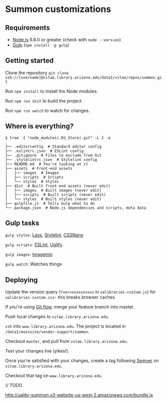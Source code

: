 # Summon customizations

## Requirements
* [Node.js](https://nodejs.org/en/) 6.6.0 or greater (check with `node --version`)
* [Gulp](http://gulpjs.com/) (`npm install -g gulp`)

## Getting started
Clone the repository `git clone ssh://[username]@vitae.library.arizona.edu/data1/vitae/repos/summon.git`

Run `npm install` to install the Node modules.

Run `npm run dist` to build the project.

Run `npm run watch` to watch for changes.

## Where is everything?

```shell
$ tree -I "node_modules|.DS_Store|.git" -L 2 -a
.
├── .editorconfig  # Standard editor config
├── .eslintrc.json  # ESLint config
├── .gitignore  # Files to exclude from Git
├── .stylelintrc.json  # Stylelint config
├── README.md  # You're looking at it
├── assets  # Front-end assets
│   ├── images  # Images
│   ├── scripts  # Scripts
│   └── styles  # Styles
├── dist  # Built front-end assets (never edit)
│   ├── images  # Built images (never edit)
│   ├── scripts  # Built scripts (never edit)
│   └── styles  # Built styles (never edit)
├── gulpfile.js  # Tells Gulp what to do
└── package.json  # Node.js dependencies and scripts, meta data
```

## Gulp tasks

`gulp styles`: [Less](http://lesscss.org/),
[Stylelint](http://stylelint.io/),
[CSSNano](http://cssnano.co/)

`gulp scripts`: [ESLint](http://eslint.org/),
[Uglify](https://github.com/mishoo/UglifyJS)

`gulp images`: [Imagemin](https://github.com/imagemin/imagemin)

`gulp watch`: Watches things

## Deploying

Update the version query (`?ver=xxxxxxxxxx` in `ualibraries-custom.js`) for `ualibraries-custom.css`- this breaks browser caches.

If you're using [Git flow](https://git-scm.com/book/en/v2/Git-Branching-Branching-Workflows), merge your
feature branch into master.

Push local changes to `vitae.library.arizona.edu`.

`ssh` into `www.library.arizona.edu`. The project is located in `/data1/mainsite/vendor-support/summon`.

Checkout `master`, and pull from `vitae.library.arizona.edu`.

Test your changes live (yikes!).

Once you're satisfied with your changes, create a tag following [Semver](http://semver.org/) on `vitae.library.arizona.edu`.

Checkout that tag on `www.library.arizona.edu`.

// TODO



http://ualibr-summon.s3-website-us-west-2.amazonaws.com/bundle.js
